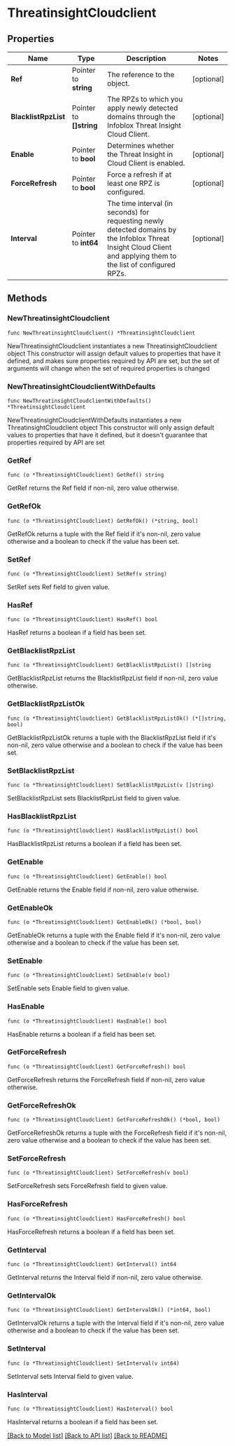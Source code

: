 # ThreatinsightCloudclient

## Properties

Name | Type | Description | Notes
------------ | ------------- | ------------- | -------------
**Ref** | Pointer to **string** | The reference to the object. | [optional] 
**BlacklistRpzList** | Pointer to **[]string** | The RPZs to which you apply newly detected domains through the Infoblox Threat Insight Cloud Client. | [optional] 
**Enable** | Pointer to **bool** | Determines whether the Threat Insight in Cloud Client is enabled. | [optional] 
**ForceRefresh** | Pointer to **bool** | Force a refresh if at least one RPZ is configured. | [optional] 
**Interval** | Pointer to **int64** | The time interval (in seconds) for requesting newly detected domains by the Infoblox Threat Insight Cloud Client and applying them to the list of configured RPZs. | [optional] 

## Methods

### NewThreatinsightCloudclient

`func NewThreatinsightCloudclient() *ThreatinsightCloudclient`

NewThreatinsightCloudclient instantiates a new ThreatinsightCloudclient object
This constructor will assign default values to properties that have it defined,
and makes sure properties required by API are set, but the set of arguments
will change when the set of required properties is changed

### NewThreatinsightCloudclientWithDefaults

`func NewThreatinsightCloudclientWithDefaults() *ThreatinsightCloudclient`

NewThreatinsightCloudclientWithDefaults instantiates a new ThreatinsightCloudclient object
This constructor will only assign default values to properties that have it defined,
but it doesn't guarantee that properties required by API are set

### GetRef

`func (o *ThreatinsightCloudclient) GetRef() string`

GetRef returns the Ref field if non-nil, zero value otherwise.

### GetRefOk

`func (o *ThreatinsightCloudclient) GetRefOk() (*string, bool)`

GetRefOk returns a tuple with the Ref field if it's non-nil, zero value otherwise
and a boolean to check if the value has been set.

### SetRef

`func (o *ThreatinsightCloudclient) SetRef(v string)`

SetRef sets Ref field to given value.

### HasRef

`func (o *ThreatinsightCloudclient) HasRef() bool`

HasRef returns a boolean if a field has been set.

### GetBlacklistRpzList

`func (o *ThreatinsightCloudclient) GetBlacklistRpzList() []string`

GetBlacklistRpzList returns the BlacklistRpzList field if non-nil, zero value otherwise.

### GetBlacklistRpzListOk

`func (o *ThreatinsightCloudclient) GetBlacklistRpzListOk() (*[]string, bool)`

GetBlacklistRpzListOk returns a tuple with the BlacklistRpzList field if it's non-nil, zero value otherwise
and a boolean to check if the value has been set.

### SetBlacklistRpzList

`func (o *ThreatinsightCloudclient) SetBlacklistRpzList(v []string)`

SetBlacklistRpzList sets BlacklistRpzList field to given value.

### HasBlacklistRpzList

`func (o *ThreatinsightCloudclient) HasBlacklistRpzList() bool`

HasBlacklistRpzList returns a boolean if a field has been set.

### GetEnable

`func (o *ThreatinsightCloudclient) GetEnable() bool`

GetEnable returns the Enable field if non-nil, zero value otherwise.

### GetEnableOk

`func (o *ThreatinsightCloudclient) GetEnableOk() (*bool, bool)`

GetEnableOk returns a tuple with the Enable field if it's non-nil, zero value otherwise
and a boolean to check if the value has been set.

### SetEnable

`func (o *ThreatinsightCloudclient) SetEnable(v bool)`

SetEnable sets Enable field to given value.

### HasEnable

`func (o *ThreatinsightCloudclient) HasEnable() bool`

HasEnable returns a boolean if a field has been set.

### GetForceRefresh

`func (o *ThreatinsightCloudclient) GetForceRefresh() bool`

GetForceRefresh returns the ForceRefresh field if non-nil, zero value otherwise.

### GetForceRefreshOk

`func (o *ThreatinsightCloudclient) GetForceRefreshOk() (*bool, bool)`

GetForceRefreshOk returns a tuple with the ForceRefresh field if it's non-nil, zero value otherwise
and a boolean to check if the value has been set.

### SetForceRefresh

`func (o *ThreatinsightCloudclient) SetForceRefresh(v bool)`

SetForceRefresh sets ForceRefresh field to given value.

### HasForceRefresh

`func (o *ThreatinsightCloudclient) HasForceRefresh() bool`

HasForceRefresh returns a boolean if a field has been set.

### GetInterval

`func (o *ThreatinsightCloudclient) GetInterval() int64`

GetInterval returns the Interval field if non-nil, zero value otherwise.

### GetIntervalOk

`func (o *ThreatinsightCloudclient) GetIntervalOk() (*int64, bool)`

GetIntervalOk returns a tuple with the Interval field if it's non-nil, zero value otherwise
and a boolean to check if the value has been set.

### SetInterval

`func (o *ThreatinsightCloudclient) SetInterval(v int64)`

SetInterval sets Interval field to given value.

### HasInterval

`func (o *ThreatinsightCloudclient) HasInterval() bool`

HasInterval returns a boolean if a field has been set.


[[Back to Model list]](../README.md#documentation-for-models) [[Back to API list]](../README.md#documentation-for-api-endpoints) [[Back to README]](../README.md)


